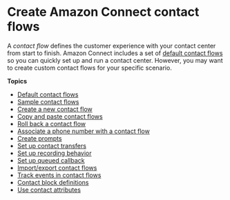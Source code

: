 # Create Amazon Connect contact flows<a name="connect-contact-flows"></a>

A *contact flow* defines the customer experience with your contact center from start to finish\. Amazon Connect includes a set of [default contact flows](contact-flow-default.md) so you can quickly set up and run a contact center\. However, you may want to create custom contact flows for your specific scenario\.

**Topics**
+ [Default contact flows](contact-flow-default.md)
+ [Sample contact flows](contact-flow-samples.md)
+ [Create a new contact flow](create-contact-flow.md)
+ [Copy and paste contact flows](copy-paste-contact-flows.md)
+ [Roll back a contact flow](rollback.md)
+ [Associate a phone number with a contact flow](associate-phone-number.md)
+ [Create prompts](prompts.md)
+ [Set up contact transfers](transfer.md)
+ [Set up recording behavior](set-up-recordings.md)
+ [Set up queued callback](setup-queued-callback.md)
+ [Import/export contact flows](contact-flow-import-export.md)
+ [Track events in contact flows](about-contact-flow-logs.md)
+ [Contact block definitions](contact-block-definitions.md)
+ [Use contact attributes](connect-contact-attributes.md)